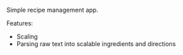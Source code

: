 Simple recipe management app.

Features:
* Scaling
* Parsing raw text into scalable ingredients and directions
